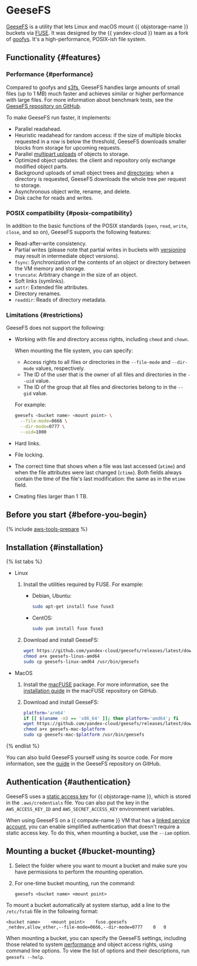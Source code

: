 # GeeseFS

[GeeseFS](https://github.com/yandex-cloud/geesefs) is a utility that lets Linux and macOS mount {{ objstorage-name }} buckets via [FUSE](https://en.wikipedia.org/wiki/Filesystem_in_Userspace). It was designed by the {{ yandex-cloud }} team as a fork of [goofys](goofys.md). It's a high-performance, POSIX-ish file system.

## Functionality {#features}

### Performance {#performance}

Compared to goofys and [s3fs](s3fs.md), GeeseFS handles large amounts of small files (up to 1 MB) much faster and achieves similar or higher performance with large files. For more information about benchmark tests, see the [GeeseFS repository on GitHub](https://github.com/yandex-cloud/geesefs/tree/master/bench).

To make GeeseFS run faster, it implements:

* Parallel readahead.
* Heuristic readahead for random access: if the size of multiple blocks requested in a row is below the threshold, GeeseFS downloads smaller blocks from storage for upcoming requests.
* Parallel [multipart uploads](../concepts/multipart.md) of objects to storage.
* Optimized object updates: the client and repository only exchange modified object parts.
* Background uploads of small object trees and [directories](../concepts/object.md#folder): when a directory is requested, GeeseFS downloads the whole tree per request to storage.
* Asynchronous object write, rename, and delete.
* Disk cache for reads and writes.

### POSIX compatibility {#posix-compatibility}

In addition to the basic functions of the POSIX standards (`open`, `read`, `write`, `close`, and so on), GeeseFS supports the following features:

* Read-after-write consistency.
* Partial writes (please note that partial writes in buckets with [versioning](../concepts/versioning.md) may result in intermediate object versions).
* `fsync`: Synchronization of the contents of an object or directory between the VM memory and storage.
* `truncate`: Arbitrary change in the size of an object.
* Soft links (symlinks).
* `xattr`: Extended file attributes.
* Directory renames.
* `readdir`: Reads of directory metadata.

### Limitations {#restrictions}

GeeseFS does not support the following:

* Working with file and directory access rights, including `chmod` and `chown`.

   When mounting the file system, you can specify:

   * Access rights to all files or directories in the `--file-mode` and `--dir-mode` values, respectively.
   * The ID of the user that is the owner of all files and directories in the `--uid` value.
   * The ID of the group that all files and directories belong to in the `--gid` value.

   For example:

   ```bash
   geesefs <bucket name> <mount point> \
     --file-mode=0666 \
     --dir-mode=0777 \
     --uid=1000
   ```

* Hard links.
* File locking.
* The correct time that shows when a file was last accessed (`atime`) and when the file attributes were last changed (`ctime`). Both fields always contain the time of the file's last modification: the same as in the `mtime` field.
* Creating files larger than 1 TB.

## Before you start {#before-you-begin}

{% include [aws-tools-prepare](../../_includes/aws-tools/aws-tools-prepare.md) %}

## Installation {#installation}

{% list tabs %}

- Linux

   1. Install the utilities required by FUSE. For example:

      * Debian, Ubuntu:

         ```bash
         sudo apt-get install fuse fuse3
         ```

      * CentOS:

         ```bash
         sudo yum install fuse fuse3
         ```

   1. Download and install GeeseFS:

      ```bash
      wget https://github.com/yandex-cloud/geesefs/releases/latest/download/geesefs-linux-amd64
      chmod a+x geesefs-linus-amd64
      sudo cp geesefs-linux-amd64 /usr/bin/geesefs
      ```

- MacOS

   1. Install the [macFUSE](https://osxfuse.github.io/) package. For more information, see the [installation guide](https://github.com/osxfuse/osxfuse/wiki/FAQ#2-installuninstall-questions) in the macFUSE repository on GitHub.
   1. Download and install GeeseFS:

      ```bash
      platform='arm64'
      if [[ $(uname -m) == 'x86_64' ]]; then platform='amd64'; fi
      wget https://github.com/yandex-cloud/geesefs/releases/latest/download/geesefs-mac-$platform
      chmod a+x geesefs-mac-$platform
      sudo cp geesefs-mac-$platform /usr/bin/geesefs
      ```

{% endlist %}

You can also build GeeseFS yourself using its source code. For more information, see the [guide](https://github.com/yandex-cloud/geesefs#installation) in the GeeseFS repository on GitHub.


## Authentication {#authentication}

GeeseFS uses a [static access key](../../iam/concepts/authorization/access-key.md) for {{ objstorage-name }}, which is stored in the `.aws/credentials` file. You can also put the key in the `AWS_ACCESS_KEY_ID` and `AWS_SECRET_ACCESS_KEY` environment variables.

When using GeeseFS on a {{ compute-name }} VM that has a [linked service account](../../compute/operations/vm-connect/auth-inside-vm.md#link-sa-with-instance), you can enable simplified authentication that doesn't require a static access key. To do this, when mounting a bucket, use the `--iam` option.

## Mounting a bucket {#bucket-mounting}

1. Select the folder where you want to mount a bucket and make sure you have permissions to perform the mounting operation.
1. For one-time bucket mounting, run the command:

   ```
   geesefs <bucket name> <mount point>
   ```

To mount a bucket automatically at system startup, add a line to the `/etc/fstab` file in the following format:

```
<bucket name>    <mount point>    fuse.geesefs    _netdev,allow_other,--file-mode=0666,--dir-mode=0777    0   0
```

When mounting a bucket, you can specify the GeeseFS settings, including those related to system [performance](#performance) and object access rights, using command line options. To view the list of options and their descriptions, run `geesefs --help`.
